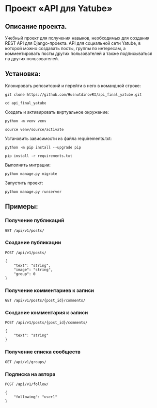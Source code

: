 # Проект «API для Yatube»

## Описание проекта.

Учебный проект для получения навыков, необходимых для создания REST API для Django-проекта.
API для социальной сети Yatube, в которой можно создавать посты, группы по интересам, а 
комментировать посты других пользователей а также подписываться на других пользователей.

## Установка:

Клонировать репозиторий и перейти в него в командной строке:

```
git clone https://github.com/HusnutdinovRI/api_final_yatube.git
```

```
cd api_final_yatube
```

Cоздать и активировать виртуальное окружение:

```
python -m venv venv
```

```
source venv/source/activate
```

Установить зависимости из файла requirements.txt:

```
python -m pip install --upgrade pip
```

```
pip install -r requirements.txt
```

Выполнить миграции:

```
python manage.py migrate
```

Запустить проект:

```
python manage.py runserver
```
## Примеры:

### Получение публикаций

```
GET /api/v1/posts/
```

### Создание публикации

```
POST /api/v1/posts/
```
```
{
    "text": "string",
    "image": "string",
    "group": 0
}
```

### Получение комментариев к записи

```
GET /api/v1/posts/{post_id}/comments/
```

### Создание комментария к записи

```
POST /api/v1/posts/{post_id}/comments/
```
```
{
    "text": "string"
}
```
### Получение списка сообществ

```
GET /api/v1/groups/
```

### Подписка на автора

```
POST /api/v1/follow/
```
```
{
    "following": "user1"
}
```




